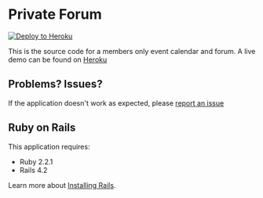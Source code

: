 Private Forum
================

[![Deploy to Heroku](https://www.herokucdn.com/deploy/button.png)](https://heroku.com/deploy)

This is the source code for a members only event calendar and forum. A live demo can be found on [Heroku](https://private-forum.herokuapp.com)

Problems? Issues?
-----------

If the application doesn't work as expected, please [report an issue](https://github.com/ezrarush/private_forum/issues)

Ruby on Rails
-------------

This application requires:

- Ruby 2.2.1
- Rails 4.2

Learn more about [Installing Rails](http://railsapps.github.io/installing-rails.html).

